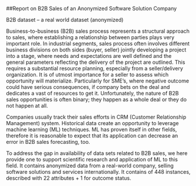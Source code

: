 ##Report on B2B Sales of an Anonymized Software Solution Company

B2B dataset – a real world dataset (anonymized)

Business-to-business (B2B) sales process represents a structural approach to sales, where establishing a relationship between parties plays very important role. In industrial segments, sales process often involves different business divisions on both sides (buyer, seller) jointly developing a project into a stage, where needs and expectations are well defined and the general parameters reflecting the delivery of the project are outlined. This requires a substantial resource planning, especially from a seller/delivery organization. It is of utmost importance for a seller to assess which opportunity will materialize. Particularly for SME’s, where negative outcome could have serious consequences, if company bets on the deal and dedicates a vast of resources to get it. Unfortunately, the nature of B2B sales opportunities is often binary; they happen as a whole deal or they do not happen at all.

Companies usually track their sales efforts in CRM (Customer Relationship Management) system. Historical data create an opportunity to leverage machine learning (ML) techniques. ML has proven itself in other fields, therefore it is reasonable to expect that its application can decrease an error in B2B sales forecasting, too.

To address the gap in availability of data sets related to B2B sales, we here provide one to support scientific research and application of ML to this field. It contains anonymized data from a real-world company, selling software solutions and services internationally. It contains of 448 instances, described with 22 attributes + 1 for outcome status.